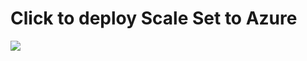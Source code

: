 # Click to deploy Scale Set to Azure

<a href="https://portal.azure.com/#create/Microsoft.Template/uri/https%3A%2F%2Fraw.githubusercontent.com%2Falbertwo1978%2FQuick-Templates%2Fmaster%2FVMSS-Sample%2Fazuredeploy.json" target="_blank">
    <img src="http://azuredeploy.net/deploybutton.png"/>
</a>